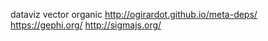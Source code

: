 dataviz
	vector
		organic
			http://ogirardot.github.io/meta-deps/
				https://gephi.org/
				http://sigmajs.org/